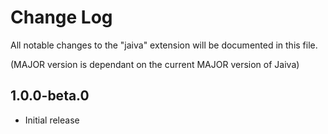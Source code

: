 # Change Log

All notable changes to the "jaiva" extension will be documented in this file.

(MAJOR version is dependant on the current MAJOR version of Jaiva)

## 1.0.0-beta.0

-   Initial release
